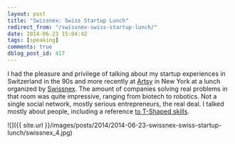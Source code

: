 ```yaml
---
layout: post
title: "Swissnex: Swiss Startup Lunch"
redirect_from: "/swissnex-swiss-startup-lunch/"
date: 2014-06-23 15:04:42
tags: [speaking]
comments: true
dblog_post_id: 417
---
```

I had the pleasure and privilege of talking about my startup experiences in Switzerland in the 90s and more recently at [Artsy](https://artsy.net) in New York at a lunch organized by [Swissnex](https://www.swissnex.org/). The amount of companies solving real problems in that room was quite impressive, ranging from biotech to robotics. Not a single social network, mostly serious entrepreneurs, the real deal. I talked mostly about people, including a reference [to T-Shaped skills](https://en.wikipedia.org/wiki/T-shaped_skills).

![]({{ site.url }}/images/posts/2014/2014-06-23-swissnex-swiss-startup-lunch/swissnex_4.jpg)

